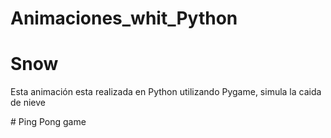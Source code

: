 # Animaciones_whit_Python
<h1>Snow</h1>  
<p>Esta animación esta realizada en Python utilizando Pygame, simula la caida de nieve</p>
# Ping Pong game


